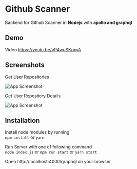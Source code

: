 # Github Scanner

Backend for Github Scanner in **Nodejs** with **apollo and graphql**


## Demo

Video
https://youtu.be/vP4wuSKpxyA


## Screenshots

Get User Repositories

![App Screenshot](https://i.postimg.cc/W1H46Vt9/Screenshot-2023-09-02-at-10-43-51-AM.png)


Get User Repository Details

![App Screenshot](https://i.postimg.cc/WbstsSQ7/Screenshot-2023-09-02-at-10-43-19-AM.png)


## Installation

Install node modules by running <br>
```npm install``` or ```yarn```

Run Server with one of following command <br>
```node index.js``` or ```npm run start``` or ```yarn start```

Open http://localhost:4000/graphql on your browser


